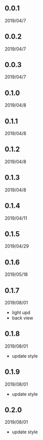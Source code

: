 ## 0.0.1 
 2019/04/7
## 0.0.2 
 2019/04/7
## 0.0.3 
 2019/04/7
## 0.1.0 
 2019/04/8
## 0.1.1 
 2019/04/8
## 0.1.2 
 2019/04/8
## 0.1.3 
 2019/04/8
## 0.1.4 
 2019/04/11
## 0.1.5 
 2019/04/29
## 0.1.6 
 2019/05/18
## 0.1.7 
 2019/08/01
- light upd
- back view
## 0.1.8
 2019/08/01
- update style
## 0.1.9
 2019/08/01
- update style
## 0.2.0
 2019/08/01
- update style